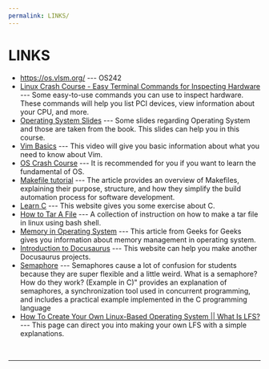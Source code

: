```yaml
---
permalink: LINKS/
---
```


# LINKS

* <https://os.vlsm.org/> --- OS242
* [Linux Crash Course - Easy Terminal Commands for Inspecting Hardware](https://youtu.be/oGyJr-iUwt8?si=59V2boc0XfmlFekg) --- 
Some easy-to-use commands you can use to inspect hardware. 
These commands will help you list PCI devices, view information about your CPU, and more.
* [Operating System Slides](https://www.os-book.com/OS10/slide-dir/) --- Some slides regarding Operating System and those are taken from the book. This slides can help you in this course.
* [Vim Basics](https://www.youtube.com/watch?v=ggSyF1SVFr4) --- This video will give you basic information about what you need to know about Vim.
* [OS Crash Course](https://www.youtube.com/watch?v=26QPDBe-NB8) --- It is recommended for you if you want to learn the fundamental of OS.
* [Makefile tutorial](https://opensource.com/article/18/8/what-how-makefile) --- The article provides an overview of Makefiles, explaining their purpose, structure, and how they simplify the build automation process for software development.
* [Learn C](https://www.learn-c.org/) --- This website gives you some exercise about C.
* [How to Tar A File](https://www.cyberciti.biz/faq/how-to-tar-a-file-in-linux-using-command-line/) --- A collection of instruction on how to make a tar file in linux using bash shell.
* [Memory in Operating System](https://www.geeksforgeeks.org/memory-management-in-operating-system/) --- This article from Geeks for Geeks gives you information about memory management in operating system.
* [Introduction to Docusaurus](https://docusaurus.io/docs#:~:text=Docusaurus%20is%20built%20with%20high,providing%20your%20own%20React%20components) --- This website can help you make another Docusaurus projects.
* [Semaphore](https://www.youtube.com/watch?v=ukM_zzrIeXs) --- Semaphores cause a lot of confusion for students because they are super flexible and a little weird.
What is a semaphore? How do they work? (Example in C)" provides an explanation of semaphores, a synchronization tool used in concurrent programming, and includes a practical example implemented in the C programming language
* [How To Create Your Own Linux-Based Operating System || What Is LFS?](https://medium.com/@jashaswimalyaacharjee/how-to-create-your-own-linux-based-operating-system-dcfd5ab3bd52) --- This page can direct you into making your own LFS with a simple explanations.
<br>
<hr>
